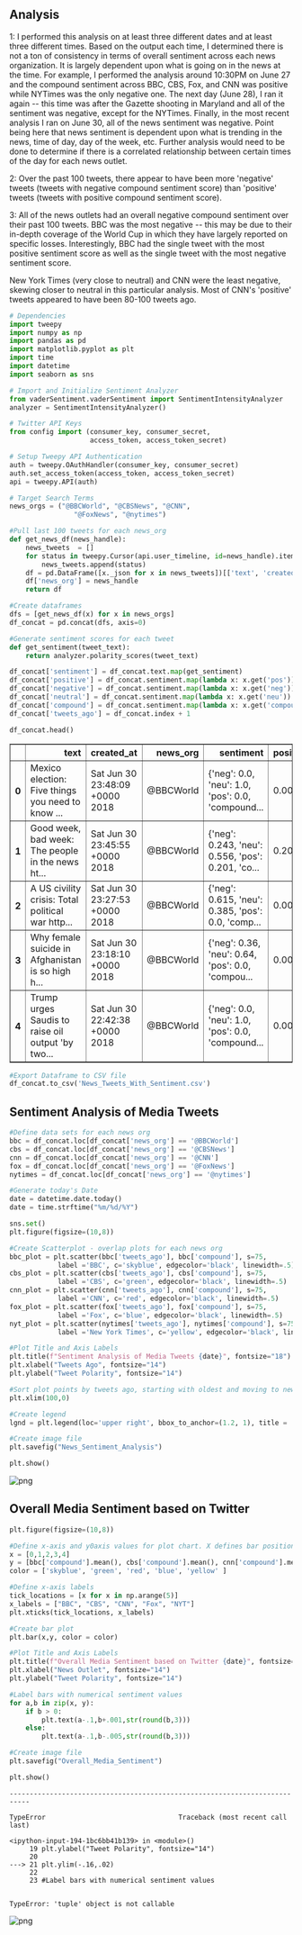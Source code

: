 
## Analysis

1: I performed this analysis on at least three different dates and at least three different times. Based on the output each time, I determined there is not a ton of consistency in terms of overall sentiment across each news organization. It is largely dependent upon what is going on in the news at the time. For example, I performed the analysis around 10:30PM on June 27 and the compound sentiment across BBC, CBS, Fox, and CNN was positive while NYTimes was the only negative one. The next day (June 28), I ran it again -- this time was after the Gazette shooting in Maryland and all of the sentiment was negative, except for the NYTimes. Finally, in the most recent analysis I ran on June 30, all of the news sentiment was negative. Point being here that news sentiment is dependent upon what is trending in the news, time of day, day of the week, etc. Further analysis would need to be done to determine if there is a correlated relationship between certain times of the day for each news outlet.

2: Over the past 100 tweets, there appear to have been more 'negative' tweets (tweets with negative compound sentiment score) than 'positive' tweets (tweets with positive compound sentiment score). 

3: All of the news outlets had an overall negative compound sentiment over their past 100 tweets. BBC was the most negative -- this may be due to their in-depth coverage of the World Cup in which they have largely reported on specific losses. Interestingly, BBC had the single tweet with the most positive sentiment score as well as the single tweet with the most negative sentiment score.

New York Times (very close to neutral) and CNN were the least negative, skewing closer to neutral in this particular analysis. Most of CNN's 'positive' tweets appeared to have been 80-100 tweets ago.


```python
# Dependencies
import tweepy
import numpy as np
import pandas as pd
import matplotlib.pyplot as plt
import time
import datetime
import seaborn as sns

# Import and Initialize Sentiment Analyzer
from vaderSentiment.vaderSentiment import SentimentIntensityAnalyzer
analyzer = SentimentIntensityAnalyzer()

# Twitter API Keys
from config import (consumer_key, consumer_secret, 
                    access_token, access_token_secret)

# Setup Tweepy API Authentication
auth = tweepy.OAuthHandler(consumer_key, consumer_secret)
auth.set_access_token(access_token, access_token_secret)
api = tweepy.API(auth)
```


```python
# Target Search Terms
news_orgs = ("@BBCWorld", "@CBSNews", "@CNN",
                "@FoxNews", "@nytimes")

#Pull last 100 tweets for each news_org
def get_news_df(news_handle):
    news_tweets  = []
    for status in tweepy.Cursor(api.user_timeline, id=news_handle).items(100):
        news_tweets.append(status)
    df = pd.DataFrame([x._json for x in news_tweets])[['text', 'created_at']]
    df['news_org'] = news_handle
    return df

#Create dataframes
dfs = [get_news_df(x) for x in news_orgs]
df_concat = pd.concat(dfs, axis=0)

#Generate sentiment scores for each tweet
def get_sentiment(tweet_text):
    return analyzer.polarity_scores(tweet_text)

df_concat['sentiment'] = df_concat.text.map(get_sentiment)
df_concat['positive'] = df_concat.sentiment.map(lambda x: x.get('pos'))
df_concat['negative'] = df_concat.sentiment.map(lambda x: x.get('neg'))
df_concat['neutral'] = df_concat.sentiment.map(lambda x: x.get('neu'))
df_concat['compound'] = df_concat.sentiment.map(lambda x: x.get('compound'))
df_concat['tweets_ago'] = df_concat.index + 1
```


```python
df_concat.head()
```




<div>
<style scoped>
    .dataframe tbody tr th:only-of-type {
        vertical-align: middle;
    }

    .dataframe tbody tr th {
        vertical-align: top;
    }

    .dataframe thead th {
        text-align: right;
    }
</style>
<table border="1" class="dataframe">
  <thead>
    <tr style="text-align: right;">
      <th></th>
      <th>text</th>
      <th>created_at</th>
      <th>news_org</th>
      <th>sentiment</th>
      <th>positive</th>
      <th>negative</th>
      <th>neutral</th>
      <th>compound</th>
      <th>tweets_ago</th>
    </tr>
  </thead>
  <tbody>
    <tr>
      <th>0</th>
      <td>Mexico election: Five things you need to know ...</td>
      <td>Sat Jun 30 23:48:09 +0000 2018</td>
      <td>@BBCWorld</td>
      <td>{'neg': 0.0, 'neu': 1.0, 'pos': 0.0, 'compound...</td>
      <td>0.000</td>
      <td>0.000</td>
      <td>1.000</td>
      <td>0.0000</td>
      <td>1</td>
    </tr>
    <tr>
      <th>1</th>
      <td>Good week, bad week: The people in the news ht...</td>
      <td>Sat Jun 30 23:45:55 +0000 2018</td>
      <td>@BBCWorld</td>
      <td>{'neg': 0.243, 'neu': 0.556, 'pos': 0.201, 'co...</td>
      <td>0.201</td>
      <td>0.243</td>
      <td>0.556</td>
      <td>-0.1531</td>
      <td>2</td>
    </tr>
    <tr>
      <th>2</th>
      <td>A US civility crisis: Total political war http...</td>
      <td>Sat Jun 30 23:27:53 +0000 2018</td>
      <td>@BBCWorld</td>
      <td>{'neg': 0.615, 'neu': 0.385, 'pos': 0.0, 'comp...</td>
      <td>0.000</td>
      <td>0.615</td>
      <td>0.385</td>
      <td>-0.8402</td>
      <td>3</td>
    </tr>
    <tr>
      <th>3</th>
      <td>Why female suicide in Afghanistan is so high h...</td>
      <td>Sat Jun 30 23:18:10 +0000 2018</td>
      <td>@BBCWorld</td>
      <td>{'neg': 0.36, 'neu': 0.64, 'pos': 0.0, 'compou...</td>
      <td>0.000</td>
      <td>0.360</td>
      <td>0.640</td>
      <td>-0.6705</td>
      <td>4</td>
    </tr>
    <tr>
      <th>4</th>
      <td>Trump urges Saudis to raise oil output 'by two...</td>
      <td>Sat Jun 30 22:42:38 +0000 2018</td>
      <td>@BBCWorld</td>
      <td>{'neg': 0.0, 'neu': 1.0, 'pos': 0.0, 'compound...</td>
      <td>0.000</td>
      <td>0.000</td>
      <td>1.000</td>
      <td>0.0000</td>
      <td>5</td>
    </tr>
  </tbody>
</table>
</div>




```python
#Export Dataframe to CSV file
df_concat.to_csv('News_Tweets_With_Sentiment.csv')
```

## Sentiment Analysis of Media Tweets


```python
#Define data sets for each news org
bbc = df_concat.loc[df_concat['news_org'] == '@BBCWorld']
cbs = df_concat.loc[df_concat['news_org'] == '@CBSNews']
cnn = df_concat.loc[df_concat['news_org'] == '@CNN']
fox = df_concat.loc[df_concat['news_org'] == '@FoxNews']
nytimes = df_concat.loc[df_concat['news_org'] == '@nytimes']
```


```python
#Generate today's Date
date = datetime.date.today()
date = time.strftime("%m/%d/%Y")

sns.set()
plt.figure(figsize=(10,8))

#Create Scatterplot - overlap plots for each news org
bbc_plot = plt.scatter(bbc['tweets_ago'], bbc['compound'], s=75, 
            label ='BBC', c='skyblue', edgecolor='black', linewidth=.5)
cbs_plot = plt.scatter(cbs['tweets_ago'], cbs['compound'], s=75, 
            label ='CBS', c='green', edgecolor='black', linewidth=.5)
cnn_plot = plt.scatter(cnn['tweets_ago'], cnn['compound'], s=75, 
            label ='CNN', c='red', edgecolor='black', linewidth=.5)
fox_plot = plt.scatter(fox['tweets_ago'], fox['compound'], s=75, 
            label ='Fox', c='blue', edgecolor='black', linewidth=.5)
nyt_plot = plt.scatter(nytimes['tweets_ago'], nytimes['compound'], s=75, 
            label ='New York Times', c='yellow', edgecolor='black', linewidth=.5)

#Plot Title and Axis Labels
plt.title(f"Sentiment Analysis of Media Tweets {date}", fontsize="18")
plt.xlabel("Tweets Ago", fontsize="14")
plt.ylabel("Tweet Polarity", fontsize="14")

#Sort plot points by tweets ago, starting with oldest and moving to newest to right
plt.xlim(100,0)

#Create legend
lgnd = plt.legend(loc='upper right', bbox_to_anchor=(1.2, 1), title = 'News Org')

#Create image file
plt.savefig("News_Sentiment_Analysis")

plt.show()
```


![png](output_8_0.png)


## Overall Media Sentiment based on Twitter


```python
plt.figure(figsize=(10,8))

#Define x-axis and y0axis values for plot chart. X defines bar position. Y value is mean of news_org compound scores. 
x = [0,1,2,3,4]
y = [bbc['compound'].mean(), cbs['compound'].mean(), cnn['compound'].mean(), fox['compound'].mean(), nytimes['compound'].mean()]
color = ['skyblue', 'green', 'red', 'blue', 'yellow' ]

#Define x-axis labels
tick_locations = [x for x in np.arange(5)]
x_labels = ["BBC", "CBS", "CNN", "Fox", "NYT"]
plt.xticks(tick_locations, x_labels)

#Create bar plot
plt.bar(x,y, color = color)

#Plot Title and Axis Labels
plt.title(f"Overall Media Sentiment based on Twitter {date}", fontsize="18")
plt.xlabel("News Outlet", fontsize="14")
plt.ylabel("Tweet Polarity", fontsize="14")

#Label bars with numerical sentiment values
for a,b in zip(x, y):
    if b > 0:
        plt.text(a-.1,b+.001,str(round(b,3)))
    else:
        plt.text(a-.1,b-.005,str(round(b,3)))   

#Create image file
plt.savefig("Overall_Media_Sentiment")

plt.show()
```


    ---------------------------------------------------------------------------

    TypeError                                 Traceback (most recent call last)

    <ipython-input-194-1bc6bb41b139> in <module>()
         19 plt.ylabel("Tweet Polarity", fontsize="14")
         20 
    ---> 21 plt.ylim(-.16,.02)
         22 
         23 #Label bars with numerical sentiment values
    

    TypeError: 'tuple' object is not callable



![png](output_10_1.png)

